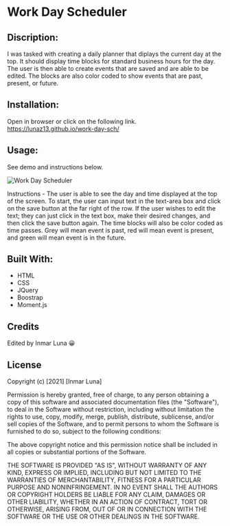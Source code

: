 # Work Day Scheduler

## Discription: 
I was tasked with creating a daily planner that diplays the current day at the top. It should display time blocks for standard business hours for the day. The user is then able to create events that are saved and are able to be edited. The blocks are also color coded to show events that are past, present, or future.

## Installation:
Open in browser or click on the following link. https://lunaz13.github.io/work-day-sch/

## Usage:
See demo and instructions below.


![Work Day Scheduler](https://user-images.githubusercontent.com/86627336/134776419-412a9a33-411c-48f9-8855-7b85811c1cbf.gif)


Instructions - The user is able to see the day and time displayed at the top of the screen. To start, the user can input text in the text-area box and click on the save button at the far right of the row. If the user wishes to edit the text; they can just click in the text box, make their desired changes, and then click the save button again. The time blocks will also be color coded as time passes. Grey will mean event is past, red will mean event is present, and green will mean event is in the future. 

## Built With:
* HTML
* CSS
* JQuery
* Boostrap
* Moment.js


## Credits
Edited by Inmar Luna :grinning:

## License 

Copyright (c) [2021] [Inmar Luna]

Permission is hereby granted, free of charge, to any person obtaining a copy
of this software and associated documentation files (the "Software"), to deal
in the Software without restriction, including without limitation the rights
to use, copy, modify, merge, publish, distribute, sublicense, and/or sell
copies of the Software, and to permit persons to whom the Software is
furnished to do so, subject to the following conditions:

The above copyright notice and this permission notice shall be included in all
copies or substantial portions of the Software.

THE SOFTWARE IS PROVIDED "AS IS", WITHOUT WARRANTY OF ANY KIND, EXPRESS OR
IMPLIED, INCLUDING BUT NOT LIMITED TO THE WARRANTIES OF MERCHANTABILITY,
FITNESS FOR A PARTICULAR PURPOSE AND NONINFRINGEMENT. IN NO EVENT SHALL THE
AUTHORS OR COPYRIGHT HOLDERS BE LIABLE FOR ANY CLAIM, DAMAGES OR OTHER
LIABILITY, WHETHER IN AN ACTION OF CONTRACT, TORT OR OTHERWISE, ARISING FROM,
OUT OF OR IN CONNECTION WITH THE SOFTWARE OR THE USE OR OTHER DEALINGS IN THE
SOFTWARE.